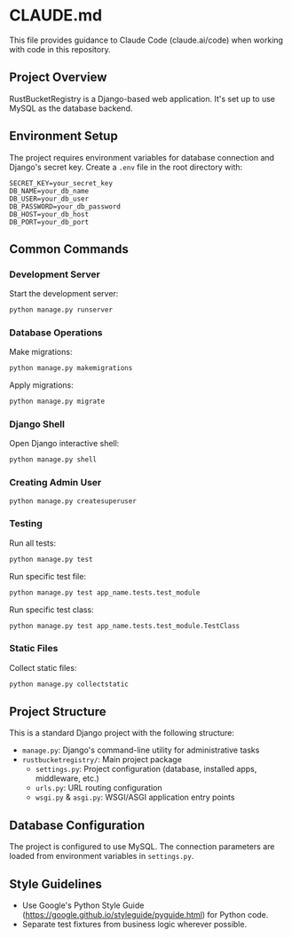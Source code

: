 # CLAUDE.md

This file provides guidance to Claude Code (claude.ai/code) when working with code in this repository.

## Project Overview

RustBucketRegistry is a Django-based web application. It's set up to use MySQL as the database backend.

## Environment Setup

The project requires environment variables for database connection and Django's secret key. Create a `.env` file in the root directory with:

```
SECRET_KEY=your_secret_key
DB_NAME=your_db_name
DB_USER=your_db_user
DB_PASSWORD=your_db_password
DB_HOST=your_db_host
DB_PORT=your_db_port
```

## Common Commands

### Development Server

Start the development server:
```bash
python manage.py runserver
```

### Database Operations

Make migrations:
```bash
python manage.py makemigrations
```

Apply migrations:
```bash
python manage.py migrate
```

### Django Shell

Open Django interactive shell:
```bash
python manage.py shell
```

### Creating Admin User

```bash
python manage.py createsuperuser
```

### Testing

Run all tests:
```bash
python manage.py test
```

Run specific test file:
```bash
python manage.py test app_name.tests.test_module
```

Run specific test class:
```bash
python manage.py test app_name.tests.test_module.TestClass
```

### Static Files

Collect static files:
```bash
python manage.py collectstatic
```

## Project Structure

This is a standard Django project with the following structure:

- `manage.py`: Django's command-line utility for administrative tasks
- `rustbucketregistry/`: Main project package
  - `settings.py`: Project configuration (database, installed apps, middleware, etc.)
  - `urls.py`: URL routing configuration
  - `wsgi.py` & `asgi.py`: WSGI/ASGI application entry points

## Database Configuration

The project is configured to use MySQL. The connection parameters are loaded from environment variables in `settings.py`.

## Style Guidelines
- Use Google's Python Style Guide (https://google.github.io/styleguide/pyguide.html) for Python code.
- Separate test fixtures from business logic wherever possible. 